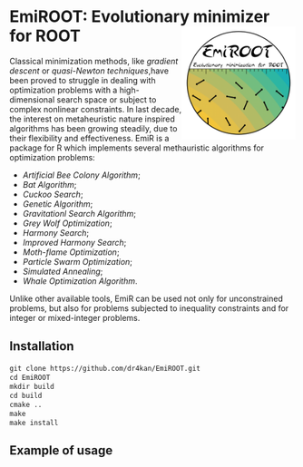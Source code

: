 
# EmiROOT: Evolutionary minimizer for ROOT <img src="extra/EmiROOTLogo.png" align="right" width="200" />

Classical minimization methods, like *gradient descent* or *quasi-Newton techniques*,have been proved to struggle in dealing with optimization problems with a high-dimensional search space or subject to complex nonlinear constraints. In last decade, the interest on metaheuristic nature inspired algorithms has been growing steadily, due to their flexibility and effectiveness. EmiR is a package for R which implements several methauristic algorithms for optimization problems:

* *Artificial Bee Colony Algorithm*;
* *Bat Algorithm*;
* *Cuckoo Search*;
* *Genetic Algorithm*;
* *Gravitationl Search Algorithm*;
* *Grey Wolf Optimization*;
* *Harmony Search*;
* *Improved Harmony Search*;
* *Moth-flame Optimization*;
* *Particle Swarm Optimization*;
* *Simulated Annealing*;
* *Whale Optimization Algorithm*. 

Unlike other available tools, EmiR can be used not only for unconstrained problems, but also for problems subjected to inequality constraints and for integer or mixed-integer problems. 


## Installation

```
git clone https://github.com/dr4kan/EmiROOT.git
cd EmiROOT 
mkdir build
cd build
cmake ..
make
make install
```


## Example of usage

```

```
